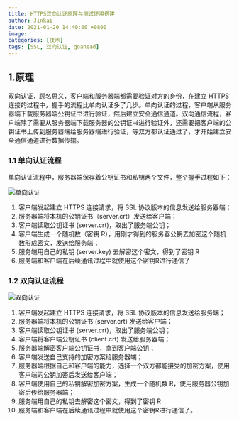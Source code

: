 ```yaml
---
title: HTTPS双向认证原理与测试环境搭建
author: Jinkai
date: 2021-01-20 14:40:00 +0800
image: 
categories: [技术]
tags: [SSL, 双向认证, goahead]
---
```


## 1.原理

双向认证，顾名思义，客户端和服务器端都需要验证对方的身份，在建立 HTTPS 连接的过程中，握手的流程比单向认证多了几步。单向认证的过程，客户端从服务器端下载服务器端公钥证书进行验证，然后建立安全通信通道。双向通信流程，客户端除了需要从服务器端下载服务器的公钥证书进行验证外，还需要把客户端的公钥证书上传到服务器端给服务器端进行验证，等双方都认证通过了，才开始建立安全通信通道进行数据传输。

### 1.1  单向认证流程

单向认证流程中，服务器端保存着公钥证书和私钥两个文件，整个握手过程如下：

![单向认证](https://imgconvert.csdnimg.cn/aHR0cHM6Ly9tbWJpei5xcGljLmNuL21tYml6X3BuZy84WkZ6clJqcWF0cTZVREN5MjlTQjMyZXB4YTJnUmNTMWZtZHlvSFA3RTFhSjhKZXJ2Z0lMUDZoSjN3WnFxZ3NoaHpZR3ZpY2hUZjZtcUpRcXp2YldPUFEvNjQw?x-oss-process=image/format,png)

1. 客户端发起建立 HTTPS 连接请求，将 SSL 协议版本的信息发送给服务器端；
2. 服务器端将本机的公钥证书（server.crt）发送给客户端；
3. 客户端读取公钥证书 (server.crt)，取出了服务端公钥；
4. 客户端生成一个随机数（密钥 R），用刚才得到的服务器公钥去加密这个随机数形成密文，发送给服务端；
5. 服务端用自己的私钥 (server.key) 去解密这个密文，得到了密钥 R
6. 服务端和客户端在后续通讯过程中就使用这个密钥R进行通信了

### 1.2 双向认证流程

![双向认证](https://imgconvert.csdnimg.cn/aHR0cHM6Ly9tbWJpei5xcGljLmNuL21tYml6X3BuZy84WkZ6clJqcWF0cTZVREN5MjlTQjMyZXB4YTJnUmNTMW5Xa0hxa0YxT1BmMFRwbXZmVkp6eTBDWXo1OENEY1k3VEJ1Tll1ZDhDblhpY2dBMU9wSmZZb2cvNjQw?x-oss-process=image/format,png)

1. 客户端发起建立 HTTPS 连接请求，将 SSL 协议版本的信息发送给服务端；
2. 服务器端将本机的公钥证书 (server.crt) 发送给客户端；
3. 客户端读取公钥证书 (server.crt)，取出了服务端公钥；
4. 客户端将客户端公钥证书 (client.crt) 发送给服务器端；
5. 服务器端解密客户端公钥证书，拿到客户端公钥；
6. 客户端发送自己支持的加密方案给服务器端；
7. 服务器端根据自己和客户端的能力，选择一个双方都能接受的加密方案，使用客户端的公钥加密后发送给客户端；
8. 客户端使用自己的私钥解密加密方案，生成一个随机数 R，使用服务器公钥加密后传给服务器端；
9. 服务端用自己的私钥去解密这个密文，得到了密钥 R
10. 服务端和客户端在后续通讯过程中就使用这个密钥R进行通信了。

